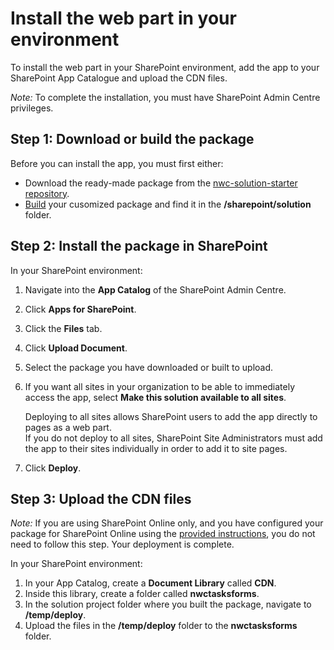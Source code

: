 # Install the web part in your environment
To install the web part in your SharePoint environment, add the app to your SharePoint App Catalogue and upload the CDN files.

_Note:_ To complete the installation, you must have SharePoint Admin Centre privileges.

## Step 1: Download or build the package
Before you can install the app, you must first either:
   - Download the ready-made package from the [nwc-solution-starter repository](https://github.com/nintexplatform/nwc-solution-starter).
   - [Build](./build.md) your cusomized package and find it in the **/sharepoint/solution** folder.

## Step 2: Install the package in SharePoint
In your SharePoint environment:
1. Navigate into the **App Catalog** of the SharePoint Admin Centre.
1. Click **Apps for SharePoint**.
1. Click the **Files** tab.
1. Click **Upload Document**.
1. Select the package you have downloaded or built to upload.
1. If you want all sites in your organization to be able to immediately access the app, select **Make this solution available to all sites**.

   Deploying to all sites allows SharePoint users to add the app directly to pages as a web part.  
   If you do not deploy to all sites, SharePoint Site Administrators must add the app to their sites individually in order to add it to site pages.
1. Click **Deploy**.

## Step 3: Upload the CDN files

_Note:_ If you are using SharePoint Online only, and you have configured your package for SharePoint Online using the [provided instructions](./build.md), you do not need to follow this step. Your deployment is complete.

In your SharePoint environment:
1. In your App Catalog, create a **Document Library** called **CDN**.
1. Inside this library, create a folder called **nwctasksforms**.
1. In the solution project folder where you built the package, navigate to **/temp/deploy**.
1. Upload the files in the **/temp/deploy** folder to the **nwctasksforms** folder.
